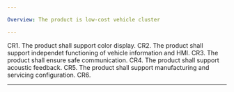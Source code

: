 ```yaml
---

Overview: The product is low-cost vehicle cluster

---
```


CR1. The product shall support color display. 
CR2. The product shall support independet functioning of vehicle information and HMI. 
CR3. The product shall ensure safe communication. 
CR4. The product shall support acoustic feedback. 
CR5. The product shall support manufacturing  and servicing configuration. 
CR6. 

---
